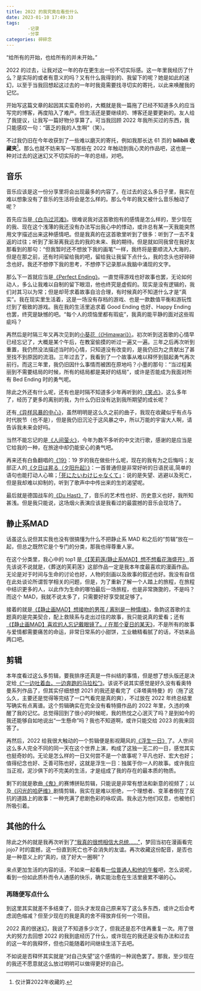 ```yaml
---
title: 2022 的我究竟在看些什么
date: 2023-01-10 17:49:33
tags: 
        -记录
        -分享
categories: 碎碎念
---
```

“给所有的开始，也给所有的并未开始。”

2022 的过去，让我对这一年的存在更生出一份不切实际感。这一年里我经历了什么？是实际的或者有意义的吗？又有什么我得到的、我留下的呢？她是如此的迷幻，以至于当我回想起这过去的一年时我竟需要找寻切实的寄托，以此来唤醒我的记忆。<!--more-->

开始写这篇文章的起因其实蛮奇妙的，大概就是我一篇拖了已经不知道多久的应当写完的博客，再度陷入了难产。但生活还是要继续的、博客还是要更新的。友人给了我提议，让我写一篇好物分享算了。可当我回顾 2022 年我所买过的东西，我只能感叹一句：“匮乏的我的人生啊”（笑）。

不过我仍旧在今年收获到了一些难以磨灭的寄托，例如我那长达 61 页的 **bilibili 收藏夹**[^1]。那么也就不妨来写一写那些在 2022 年触动到我心灵的作品吧，这也是一种对过去的这迷幻又不切实际的一年的总结，对吧。

## 音乐

音乐应该是这一份分享里将会出现最多的内容了。在过去的这么多日子里，我实在难以想象没有了音乐的生活将会是怎么样的。那么今年的我又被什么音乐触动了呢？

首先应当是[《白鸟过河滩》](https://www.bilibili.com/video/BV12Y411F79B/?vd_source=fd7207b624ef9f703c40505074c70697)。很难说我对这首歌抱有的感情是怎么样的，至少现在的我、现在这个浅薄的我还没有办法写出我心中的悸动，或许总有某一天我能突然用文字描述出来这种感情吧。但是我真的在这首歌里听到了很多：听到了一去不复返的过往；听到了渐渐离我远去的我的未来、我的期待。但是就如同我曾在我好友那看到的那句：“但我暂时还不想放下我的画笔”一样，我终将是要顺流入大海的，但是在那之前，还有时间留给我的吧，留给我让我留下点什么，我的念头也好碎碎念也好。我还不想停下我的思考，不想停下记录那从我脑中涌现的文字。

那么下一首就应当是[《Perfect Ending》](https://www.bilibili.com/video/BV1RU4y1B7Xg/?vd_source=fd7207b624ef9f703c40505074c70697)。一直觉得游戏也好故事也罢，无论如何动人，多么让我难以自制的留下眼泪，他也终究是虚假的。现实是没有逻辑的，我们对其习以为常；但是却苛求着故事自洽合理，有时候真的不知道什么才是“真实”。我在现实里生活着，这是一场没有存档的游戏、也是一款数值平衡和游玩性烂到了极致的游戏。我在我的生活里追求着 Good Ending 也好、Happy Ending 也罢，终究是缺憾的吧。“每个人的烦恼里都有瑕疵”，我真的能平静的面对这些瑕疵吗？

再然后是时隔三年又再次见到的[小葵花（《Himawari》）](https://www.bilibili.com/video/BV1fG4y1p7bM/?vd_source=fd7207b624ef9f703c40505074c70697)。初次听到这首歌的心情早已经忘记了，大概是某个午后，在教室偷摸的听过一遍又一遍。三年之后再次听到重置，我仍然没法描述当时的心情，只知道没有改变的，是我仍旧为之贡献出了甚至找不到原因的流泪。三年过去了，我看到了一个故事从难以释怀到鼓起勇气再次前行。而这三年里，我仍旧因什么事情而被困在原地吗？小墨的那句：“当过程美丽到不需要结局的时候，所有的结局都是美好的结局”，或许是否能成为我面对所有 Bed Ending 时的勇气呢。

除此之外还有什么呢，还有也是时隔不知道多少年再听到的[《笑点》](https://www.bilibili.com/video/BV1wK411z74b/?spm_id_from=333.999.0.0&vd_source=fd7207b624ef9f703c40505074c70697)，这么多年了，经历了更多的离别的我，为什么仍旧没有达到我所期望的成长呢？

还有[《异样风暴的中心》](https://www.bilibili.com/video/BV1js411Q7Vc/?vd_source=fd7207b624ef9f703c40505074c70697)，虽然明明是这么久之前的曲子，我现在收藏似乎有点与时代脱节（也不是），但是我仍旧沉沦于这风暴之中，所以万能的宇宙大人啊，请告诉我未来会好吗。

当然不能忘记的是[《人间萤火》](https://www.bilibili.com/video/BV1sW4y1t72k/?vd_source=fd7207b624ef9f703c40505074c70697)，今年为数不多听的中文流行歌，感谢的是应当是它给我的一种，在旅途中却仍能安心的勇气吧。

再来还有白鱼翻唱的[《19》](https://www.bilibili.com/video/BV13r4y1V7co/?vd_source=fd7207b624ef9f703c40505074c70697)：19 岁的我在做些什么呢，现在的我有为之后悔吗；友部正人的[《夕日は昇る（夕阳升起）》](https://www.bilibili.com/video/BV1P44y1Y748/?vd_source=fd7207b624ef9f703c40505074c70697)：一首普通但是非常好听的日语民谣,简单的语句也能打动人心嘛；[「死にたいわけじゃなくて」](https://www.bilibili.com/video/BV1rd4y147E8/?spm_id_from=333.999.0.0&vd_source=fd7207b624ef9f703c40505074c70697)：说的是失望、逃避以及死亡，但是我却难以抑制的，听到了歌声中中传出来的生的渴望呢。

最后就是德国战车的[《Du Hast》](https://www.bilibili.com/video/BV1PL411n7dq/?vd_source=fd7207b624ef9f703c40505074c70697)了，音乐的艺术性也好、历史意义也好，我所知甚浅。但是我只能说，这场烟火表演应该是我看过的最震撼的音乐会现场了。

## 静止系MAD

话虽这么说但其实我也没有很搞懂为什么不把静止系 MAD 和之后的“剪辑”放在一起，但总之既然它是个专门的分类，那我也得尊重人家。

在这个分类里，我心中的 top1 是[《【芙莉莲/静止系MAD】想不想看花海盛开》](https://www.bilibili.com/video/BV1c3411K7Mt/?vd_source=fd7207b624ef9f703c40505074c70697),首先该说不说就是，《葬送的芙莉莲》这部作品一定是我本年度最喜欢的漫画作品。无论是对于时间与生命的讨论也好，人物的刻画以及故事的叙述也好。我没有自信在此处谈论所谓哲学相关的问题，但是，为了重新了解一个人踏上的旅程，在旅程中结识更多的人，以此作为生命的哪怕最后一场旅程，也是非常旖旎的，不是吗？而这个 MAD，我就不说太多了，只需要好好享受就足够了。

接着的就是[《【静止画MAD】想接吻的男孩 / 离别是一种情绪》](https://www.bilibili.com/video/BV13B4y1j7K9/?spm_id_from=333.788.recommend_more_video.-1&vd_source=fd7207b624ef9f703c40505074c70697)，鱼韵这首歌的主题真的是完美契合，配上救赎系与走出过往的故事，我只能说真的爱看；还有[《【静止画MAD】喜欢的人忘记戴眼镜了。/ 在那个夏日的某天》](https://www.bilibili.com/video/BV1qa411Q7f9/?vd_source=fd7207b624ef9f703c40505074c70697)，不是所有的故事与爱情都需要痛苦的命运，非常日常系的小甜饼，工业糖精看腻了的话，不妨来品两口吧。

## 剪辑

本年度看过这么多剪辑，要我排序还真是一件纠结的事情，但是想了想头版还是决定给[《“一边吐着血，一边奔跑的马拉松”》](https://www.bilibili.com/video/BV1zi4y1T7ax/?vd_source=fd7207b624ef9f703c40505074c70697)。该说不说其实感觉是好久没有看奥特曼系列作品了，但其实仔细想想 2021 的我还是看完了《泽塔奥特曼》的（拖了这么久，主要还是觉得等完结了一口气看完是真的爽），不过放在 2022 年终总结里写确实有点离谱。这个剪辑确实在完全没有看特摄作品的 2022 年里，久违的唤醒了我的记忆。总觉得回到了很小的时候呢，我的热忱之心泯灭了吗？是到如今的我还能够自如地说出“一生懸命”吗？我也不知道啊，或许只能交给 2023 的我来回答了。

再然后，2022 给我很大触动的一个剪辑便是影视飓风的[《浮生一日》](https://www.bilibili.com/video/BV1rR4y1y7fG/?vd_source=fd7207b624ef9f703c40505074c70697)了。人世间这么多人完全不同的同一天在这个世界上演，构成了这独一无二的一日，感觉其实也挺奇妙的。无论是怎么样的一日又何尝不是一个故事呢？平凡也好、宏大也好；值得纪念也好、乏善可陈也好，这就是浮生一日：独属于你一人的故事。或许我应当正视，泥沙俱下的不完美的生活，才是组成了我的存在的最本质的物质。

剩下的就是歌曲[《鬼》](https://www.bilibili.com/video/BV16K411d72A/?spm_id_from=333.999.0.0&vd_source=fd7207b624ef9f703c40505074c70697)的赛博拼贴剪辑，只能说是非常有想法和新意的视频了；以及[《闪光的哈萨维》](https://www.bilibili.com/video/BV1ZK4y137dE/?vd_source=fd7207b624ef9f703c40505074c70697)剧情剪辑，我实在是难以拒绝，一个理想者、变革者倒在了反抗的道路上的故事：一种充满了悲剧色彩的咏叹调。我永远为他们叹息，也被他们所吸引着。

## 其他的什么

除此之外的就是我再次听到了[“我真的很想相信大总统……”](https://www.bilibili.com/video/BV1iv411V7MA/?spm_id_from=333.999.0.0&vd_source=fd7207b624ef9f703c40505074c70697)，梦回当初在漫画看完 jojo7 时的震撼，这一份直到死亡也不会消失的友谊。再次收藏这份配音，是否也是一种意义上的“真的，绕了好大一圈啊”？

来点更加生活的内容的话，不如来一起看看[一位普通人和他的午餐](https://www.bilibili.com/video/BV1484y1s787/?vd_source=fd7207b624ef9f703c40505074c70697)吧，怎么说呢，看到一份如此质朴而令人通感的快乐，确实能治愈在生活里疲累不堪的心。

### 再随便写点什么

到这里其实就差不多结束了，回头才发现自己原来写了这么多东西，或许之后会考虑润色缩减？但至少现在的我是真的舍不得放弃任何一个项目。

2022 真的很迷幻，我说了不知道多少次了，但我还是忍不住再重复一次。用了很大的努力去回想 2022 的我到底经历了什么，或许现在的我还是没有办法和过去的这一年的我释怀，但也只能随着时间继续生活下去吧。

不如说是否释怀其实就是“对自己失望”这个感情的一种润色罢了。那我，至少现在的我还不愿意就这么放过明明可以做得更好的自己。

[^1]:仅计算2022年收藏的.
